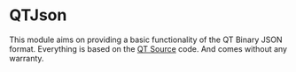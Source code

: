 # QTJson
This module aims on providing a basic functionality of the QT Binary 
JSON format. Everything is based on the [QT Source](https://code.woboq.org/qt5) code.
And comes without any warranty.